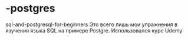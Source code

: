 # -postgres
sql-and-postgresql-for-beginners
Это всего лишь мои упражнения в изучения языка SQL на примере Postgre. Использовался курс Udemy
